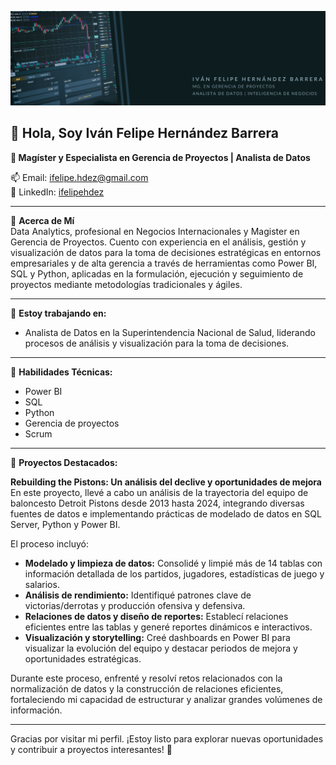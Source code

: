 ![Banner profesional](https://github.com/ihernandezb/ihernandezb/blob/main/Banner%20para%20Linkedin.png)

## 👋 Hola, Soy Iván Felipe Hernández Barrera

**👔 Magíster y Especialista en Gerencia de Proyectos | Analista de Datos**

📫 Email: ifelipe.hdez@gmail.com  
🔗 LinkedIn: [ifelipehdez](https://www.linkedin.com/in/ifelipehdez/)

---

🌟 **Acerca de Mí**  
Data Analytics, profesional en Negocios Internacionales y Magister en Gerencia de Proyectos. Cuento con experiencia en el análisis, gestión y visualización de datos para la toma de decisiones estratégicas en entornos empresariales y de alta gerencia a través de herramientas como Power BI, SQL y Python, aplicadas en la formulación, ejecución y seguimiento de proyectos mediante metodologías tradicionales y ágiles.

---

🔧 **Estoy trabajando en:**  
- Analista de Datos en la Superintendencia Nacional de Salud, liderando procesos de análisis y visualización para la toma de decisiones.

---

💬 **Habilidades Técnicas:**  
- Power BI  
- SQL  
- Python  
- Gerencia de proyectos  
- Scrum  

---

🚀 **Proyectos Destacados:**  

**Rebuilding the Pistons: Un análisis del declive y oportunidades de mejora**  
En este proyecto, llevé a cabo un análisis de la trayectoria del equipo de baloncesto Detroit Pistons desde 2013 hasta 2024, integrando diversas fuentes de datos e implementando prácticas de modelado de datos en SQL Server, Python y Power BI.  

El proceso incluyó:  
- **Modelado y limpieza de datos:** Consolidé y limpié más de 14 tablas con información detallada de los partidos, jugadores, estadísticas de juego y salarios.  
- **Análisis de rendimiento:** Identifiqué patrones clave de victorias/derrotas y producción ofensiva y defensiva.  
- **Relaciones de datos y diseño de reportes:** Establecí relaciones eficientes entre las tablas y generé reportes dinámicos e interactivos.  
- **Visualización y storytelling:** Creé dashboards en Power BI para visualizar la evolución del equipo y destacar periodos de mejora y oportunidades estratégicas.  

Durante este proceso, enfrenté y resolví retos relacionados con la normalización de datos y la construcción de relaciones eficientes, fortaleciendo mi capacidad de estructurar y analizar grandes volúmenes de información.

---

Gracias por visitar mi perfil. ¡Estoy listo para explorar nuevas oportunidades y contribuir a proyectos interesantes! 🚀
